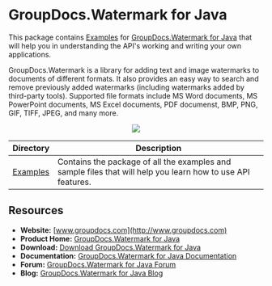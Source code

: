 # GroupDocs.Watermark for Java

This package contains [Examples](https://github.com/groupdocs-watermark/GroupDocs.Watermark-for-Java/tree/master/Examples) for [GroupDocs.Watermark for Java](https://products.groupdocs.com/watermark/java) that will help you in understanding the API's working and writing your own applications.

GroupDocs.Watermark is a library for adding text and image watermarks to documents of different formats. It also provides an easy way to search and remove previously added watermarks (including watermarks added by third-party tools). Supported file formats include MS Word documents, MS PowerPoint documents, MS Excel documents, PDF documenst, BMP, PNG, GIF, TIFF, JPEG, and many more.

<p align="center">

  <a title="Download complete GroupDocs.Watermark for Java source code" href="https://github.com/groupdocs-watermark/GroupDocs.Watermark-for-Java/archive/master.zip">
	<img src="https://raw.github.com/AsposeExamples/java-examples-dashboard/master/images/downloadZip-Button-Large.png" />
  </a>
</p>

Directory | Description
--------- | -----------
[Examples](https://github.com/groupdocs-watermark/GroupDocs.Watermark-for-Java/tree/master/Examples)  | Contains the package of all the examples and sample files that will help you learn how to use API features. 
## Resources

+ **Website:** [www.groupdocs.com](http://www.groupdocs.com)
+ **Product Home:** [GroupDocs.Watermark for Java](https://products.groupdocs.com/watermark/java)
+ **Download:** [Download GroupDocs.Watermark for Java](https://downloads.groupdocs.com/watermark/java)
+ **Documentation:** [GroupDocs.Watermark for Java Documentation](https://docs.groupdocs.com/display/watermarkjava/Introducing+GroupDocs.Watermark+for+Java)
+ **Forum:** [GroupDocs.Watermark for Java Forum](https://forum.groupdocs.com/c/watermark)
+ **Blog:** [GroupDocs.Watermark for Java Blog](https://blog.groupdocs.com/category/groupdocs-watermark-product-family/)

